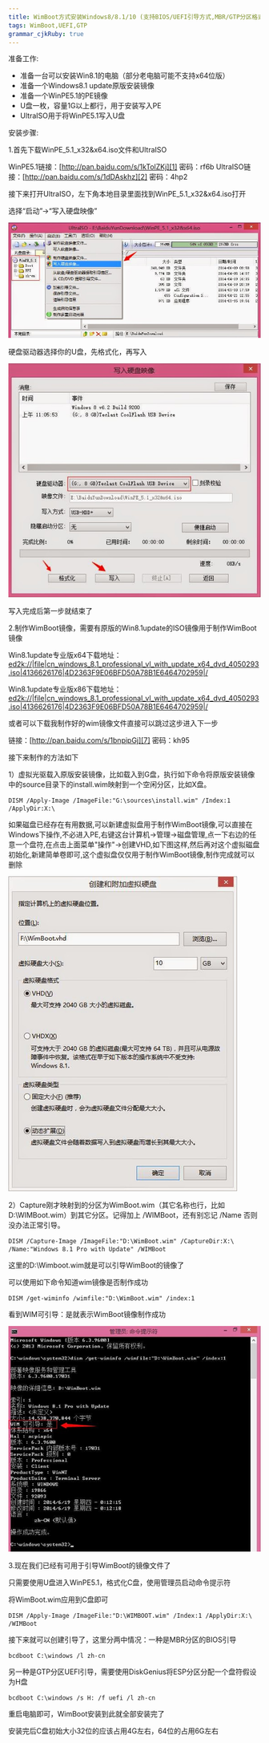 ```yaml
---
title: WimBoot方式安装Windows8/8.1/10 (支持BIOS/UEFI引导方式,MBR/GTP分区格式)
tags: WimBoot,UEFI,GTP
grammar_cjkRuby: true
---
```

准备工作:

 - 准备一台可以安装Win8.1的电脑（部分老电脑可能不支持x64位版）
 - 准备一个Windows8.1 update原版安装镜像
 - 准备一个WinPE5.1的PE镜像
 - U盘一枚，容量1G以上都行，用于安装写入PE
 - UltraISO用于将WinPE5.1写入U盘

安装步骤:

 1.首先下载WinPE_5.1_x32&x64.iso文件和UltraISO

WinPE5.1链接：[http://pan.baidu.com/s/1kTolZKj][1] 密码：rf6b
UltraISO链接：[http://pan.baidu.com/s/1dDAskhz][2] 密码：4hp2

接下来打开UltraISO，左下角本地目录里面找到WinPE_5.1_x32&x64.iso打开

选择“启动”->“写入硬盘映像”

![enter description here][3]

硬盘驱动器选择你的U盘，先格式化，再写入

![enter description here][4]

写入完成后第一步就结束了

 2.制作WimBoot镜像，需要有原版的Win8.1update的ISO镜像用于制作WimBoot镜像

Win8.1update专业版x64下载地址：
[ed2k://|file|cn_windows_8.1_professional_vl_with_update_x64_dvd_4050293.iso|4136626176|4D2363F9E06BFD50A78B1E6464702959|/][5]

Win8.1update专业版x86下载地址：
[ed2k://|file|cn_windows_8.1_professional_vl_with_update_x64_dvd_4050293.iso|4136626176|4D2363F9E06BFD50A78B1E6464702959|/][6]

或者可以下载我制作好的wim镜像文件直接可以跳过这步进入下一步

链接：[http://pan.baidu.com/s/1bnpipGj][7] 密码：kh95

接下来制作的方法如下

1）虚拟光驱载入原版安装镜像，比如载入到G盘，执行如下命令将原版安装镜像中的source目录下的install.wim映射到一个空闲分区，比如X盘。

    DISM /Apply-Image /ImageFile:"G:\sources\install.wim" /Index:1 /ApplyDir:X:\

如果磁盘已经存在有用数据,可以新建虚拟盘用于制作WimBoot镜像,可以直接在Windows下操作,不必进入PE,右键这台计算机->管理->磁盘管理,点一下右边的任意一个盘符,在点击上面菜单"操作"->创建VHD,如下图这样,然后再对这个虚拟磁盘初始化,新建简单卷即可,这个虚拟盘仅仅用于制作WimBoot镜像,制作完成就可以删除

![enter description here][8]

2）Capture刚才映射到的分区为WimBoot.wim（其它名称也行，比如D:\WIMBoot.wim）到其它分区。记得加上 /WIMBoot，还有别忘记 /Name 否则没办法正常引导。

    DISM /Capture-Image /ImageFile:"D:\WimBoot.wim" /CaptureDir:X:\ /Name:"Windows 8.1 Pro with Update" /WIMBoot

这里的D:\Wimboot.wim就是可以引导WimBoot的镜像了

可以使用如下命令知道wim镜像是否制作成功

    DISM /get-wiminfo /wimfile:"D:\WimBoot.wim" /index:1

看到WIM可引导：是就表示WimBoot镜像制作成功

![enter description here][9]

 3.现在我们已经有可用于引导WimBoot的镜像文件了

只需要使用U盘进入WinPE5.1，格式化C盘，使用管理员启动命令提示符

将WimBoot.wim应用到C盘即可

    DISM /Apply-Image /ImageFile:"D:\WIMBOOT.wim" /Index:1 /ApplyDir:X:\ /WIMBoot

接下来就可以创建引导了，这里分两中情况：一种是MBR分区的BIOS引导

    bcdboot C:\windows /l zh-cn

另一种是GTP分区UEFI引导，需要使用DiskGenius将ESP分区分配一个盘符假设为H盘

    bcdboot C:\windows /s H: /f uefi /l zh-cn

重启电脑即可，WimBoot安装到此就全部安装完了

安装完后C盘初始大小32位的应该占用4G左右，64位的占用6G左右

  [1]: http://pan.baidu.com/s/1kTolZKj
  [2]: http://pan.baidu.com/s/1dDAskhz
  [3]: /assets/images/1443507052534.jpg "1443507052534.jpg"
  [4]: /assets/images/1443507085599.jpg "1443507085599.jpg"
  [5]: ed2k://%7Cfile%7Ccn_windows_8.1_professional_vl_with_update_x64_dvd_4050293.iso%7C4136626176%7C4D2363F9E06BFD50A78B1E6464702959%7C/
  [6]: ed2k://%7Cfile%7Ccn_windows_8.1_professional_vl_with_update_x64_dvd_4050293.iso%7C4136626176%7C4D2363F9E06BFD50A78B1E6464702959%7C/
  [7]: http://pan.baidu.com/s/1bnpipGj
  [8]: /assets/images/1443507513798.jpg "1443507513798.jpg"
  [9]: /assets/images/1443507797437.jpg "1443507797437.jpg"
